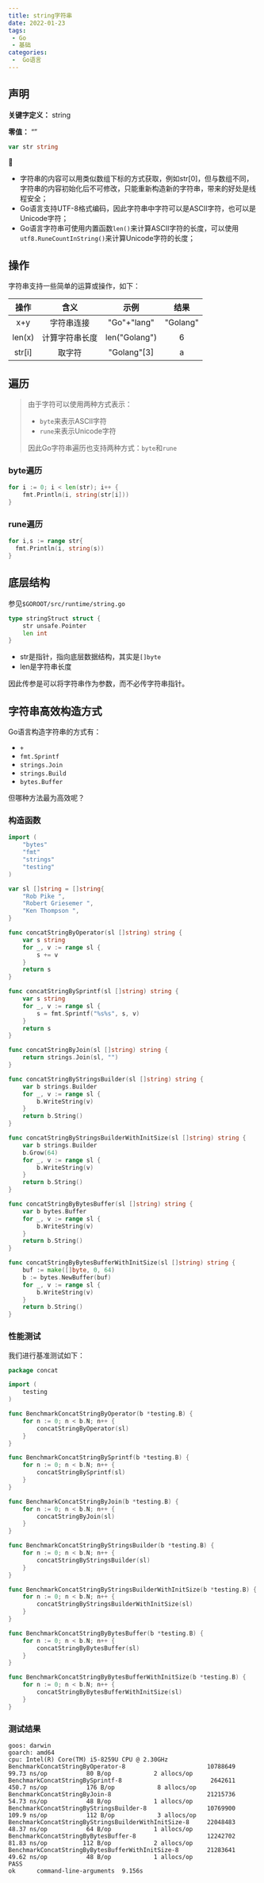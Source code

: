 ```yaml
---
title: string字符串
date: 2022-01-23
tags:
 - Go
 - 基础
categories:
 -  Go语言
---
```


## 声明

**关键字定义：** string

**零值：** “”

```go
var str string
```

👣

- 字符串的内容可以用类似数组下标的方式获取，例如str[0]，但与数组不同，字符串的内容初始化后不可修改，只能重新构造新的字符串，带来的好处是线程安全；
- Go语言支持UTF-8格式编码，因此字符串中字符可以是ASCII字符，也可以是Unicode字符；
- Go语言字符串可使用内置函数`len()`来计算ASCII字符的长度，可以使用`utf8.RuneCountInString()`来计算Unicode字符的长度；

## 操作

字符串支持一些简单的运算或操作，如下：

|  操作  |      含义      |     示例      |   结果   |
| :----: | :------------: | :-----------: | :------: |
|  x+y   |   字符串连接   |  "Go"+"lang"  | "Golang" |
| len(x) | 计算字符串长度 | len("Golang") |    6     |
| str[i] |     取字符     |  "Golang"[3]  |    a     |

## 遍历

> 由于字符可以使用两种方式表示：
>
> - `byte`来表示ASCII字符
> - `rune`来表示Unicode字符
> 
> 因此Go字符串遍历也支持两种方式：`byte`和`rune`

### byte遍历

```go
for i := 0; i < len(str); i++ {
	fmt.Println(i, string(str[i]))
}
```

### rune遍历

```go
for i,s := range str{
  fmt.Println(i, string(s))
}
```

## 底层结构

参见`$GOROOT/src/runtime/string.go`

```go
type stringStruct struct {
	str unsafe.Pointer
	len int
}
```

- str是指针，指向底层数据结构，其实是`[]byte`
- len是字符串长度

因此传参是可以将字符串作为参数，而不必传字符串指针。

## 字符串高效构造方式
Go语言构造字符串的方式有：
- `+`
- `fmt.Sprintf`
- `strings.Join`
- `strings.Build`
- `bytes.Buffer`

但哪种方法最为高效呢？

### 构造函数
```go
import (
	"bytes"
	"fmt"
	"strings"
	"testing"
)

var sl []string = []string{
	"Rob Pike ",
	"Robert Griesemer ",
	"Ken Thompson ",
}

func concatStringByOperator(sl []string) string {
	var s string
	for _, v := range sl {
		s += v
	}
	return s
}

func concatStringBySprintf(sl []string) string {
	var s string
	for _, v := range sl {
		s = fmt.Sprintf("%s%s", s, v)
	}
	return s
}

func concatStringByJoin(sl []string) string {
	return strings.Join(sl, "")
}

func concatStringByStringsBuilder(sl []string) string {
	var b strings.Builder
	for _, v := range sl {
		b.WriteString(v)
	}
	return b.String()
}

func concatStringByStringsBuilderWithInitSize(sl []string) string {
	var b strings.Builder
	b.Grow(64)
	for _, v := range sl {
		b.WriteString(v)
	}
	return b.String()
}

func concatStringByBytesBuffer(sl []string) string {
	var b bytes.Buffer
	for _, v := range sl {
		b.WriteString(v)
	}
	return b.String()
}

func concatStringByBytesBufferWithInitSize(sl []string) string {
	buf := make([]byte, 0, 64)
	b := bytes.NewBuffer(buf)
	for _, v := range sl {
		b.WriteString(v)
	}
	return b.String()
}
```
### 性能测试
我们进行基准测试如下：
```go
package concat

import (
	testing
)

func BenchmarkConcatStringByOperator(b *testing.B) {
	for n := 0; n < b.N; n++ {
		concatStringByOperator(sl)
	}
}

func BenchmarkConcatStringBySprintf(b *testing.B) {
	for n := 0; n < b.N; n++ {
		concatStringBySprintf(sl)
	}
}

func BenchmarkConcatStringByJoin(b *testing.B) {
	for n := 0; n < b.N; n++ {
		concatStringByJoin(sl)
	}
}

func BenchmarkConcatStringByStringsBuilder(b *testing.B) {
	for n := 0; n < b.N; n++ {
		concatStringByStringsBuilder(sl)
	}
}

func BenchmarkConcatStringByStringsBuilderWithInitSize(b *testing.B) {
	for n := 0; n < b.N; n++ {
		concatStringByStringsBuilderWithInitSize(sl)
	}
}

func BenchmarkConcatStringByBytesBuffer(b *testing.B) {
	for n := 0; n < b.N; n++ {
		concatStringByBytesBuffer(sl)
	}
}

func BenchmarkConcatStringByBytesBufferWithInitSize(b *testing.B) {
	for n := 0; n < b.N; n++ {
		concatStringByBytesBufferWithInitSize(sl)
	}
}
```
### 测试结果
```
goos: darwin
goarch: amd64
cpu: Intel(R) Core(TM) i5-8259U CPU @ 2.30GHz
BenchmarkConcatStringByOperator-8                       10788649                99.73 ns/op           80 B/op            2 allocs/op
BenchmarkConcatStringBySprintf-8                         2642611               450.7 ns/op           176 B/op            8 allocs/op
BenchmarkConcatStringByJoin-8                           21215736                54.73 ns/op           48 B/op            1 allocs/op
BenchmarkConcatStringByStringsBuilder-8                 10769900               109.9 ns/op           112 B/op            3 allocs/op
BenchmarkConcatStringByStringsBuilderWithInitSize-8     22048483                48.37 ns/op           64 B/op            1 allocs/op
BenchmarkConcatStringByBytesBuffer-8                    12242702                81.83 ns/op          112 B/op            2 allocs/op
BenchmarkConcatStringByBytesBufferWithInitSize-8        21283641                49.62 ns/op           48 B/op            1 allocs/op
PASS
ok      command-line-arguments  9.156s
```